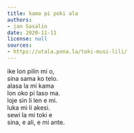 ```yaml
---
title: kama pi poki ala
authors:
- jan Sasalin
date: 2020-11-11
license: null
sources:
- https://utala.pona.la/toki-musi-lili/
---
```


ike lon pilin mi o,  
sina sama ko telo.  
alasa la mi kama  
lon oko pi laso ma.  
loje sin li len e mi.  
luka mi li akesi.  
sewi la mi toki e  
sina, e ali, e mi ante.